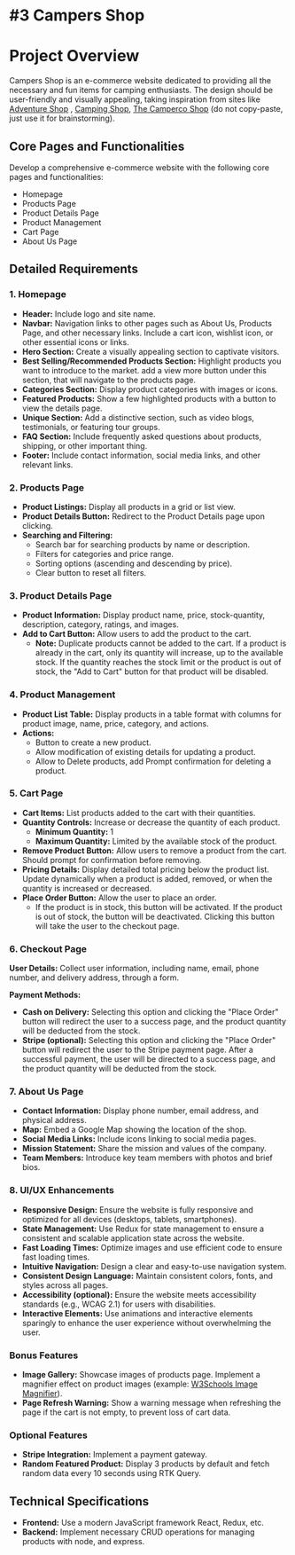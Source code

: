 # #3 Campers Shop

# Project Overview

Campers Shop is an e-commerce website dedicated to providing all the necessary and fun items for camping enthusiasts. The design should be user-friendly and visually appealing, taking inspiration from sites like [Adventure Shop](https://adventureshop.mt/) , [Camping Shop](https://www.decathlon.co.uk/sports/camping), [The Camperco Shop](https://thecampercoshop.com/) (do not copy-paste, just use it for brainstorming).

## Core Pages and Functionalities

Develop a comprehensive e-commerce website with the following core pages and functionalities:

*   Homepage
*   Products Page
*   Product Details Page
*   Product Management
*   Cart Page
*   About Us Page

## Detailed Requirements

### 1\. Homepage

*   **Header:** Include logo and site name.
*   **Navbar:** Navigation links to other pages such as About Us, Products Page, and other necessary links. Include a cart icon, wishlist icon, or other essential icons or links.
*   **Hero Section:** Create a visually appealing section to captivate visitors.
*   **Best Selling/Recommended Products Section:** Highlight products you want to introduce to the market. add a view more button under this section, that will navigate to the products page.
*   **Categories Section:** Display product categories with images or icons.
*   **Featured Products:** Show a few highlighted products with a button to view the details page.
*   **Unique Section:** Add a distinctive section, such as video blogs, testimonials, or featuring tour groups.
*   **FAQ Section:** Include frequently asked questions about products, shipping, or other important thing.
*   **Footer:** Include contact information, social media links, and other relevant links.

### 2\. Products Page

*   **Product Listings:** Display all products in a grid or list view.
*   **Product Details Button:** Redirect to the Product Details page upon clicking.
*   **Searching and Filtering:**
    *   Search bar for searching products by name or description.
    *   Filters for categories and price range.
    *   Sorting options (ascending and descending by price).
    *   Clear button to reset all filters.

### 3\. Product Details Page

*   **Product Information:** Display product name, price, stock-quantity, description, category, ratings, and images.
*   **Add to Cart Button:** Allow users to add the product to the cart.
    *   **Note:** Duplicate products cannot be added to the cart. If a product is already in the cart, only its quantity will increase, up to the available stock. If the quantity reaches the stock limit or the product is out of stock, the "Add to Cart" button for that product will be disabled.

### 4\. Product Management

*   **Product List Table:** Display products in a table format with columns for product image, name, price, category, and actions.
*   **Actions:**
    *   Button to create a new product.
    *   Allow modification of existing details for updating a product.
    *   Allow to Delete products, add Prompt confirmation for deleting a product.

### 5\. Cart Page

*   **Cart Items:** List products added to the cart with their quantities.
*   **Quantity Controls:** Increase or decrease the quantity of each product.
    *   **Minimum Quantity:** 1
    *   **Maximum Quantity:** Limited by the available stock of the product.
*   **Remove Product Button:** Allow users to remove a product from the cart. Should prompt for confirmation before removing.
*   **Pricing Details:** Display detailed total pricing below the product list. Update dynamically when a product is added, removed, or when the quantity is increased or decreased.
*   **Place Order Button:** Allow the user to place an order.
    *   If the product is in stock, this button will be activated. If the product is out of stock, the button will be deactivated. Clicking this button will take the user to the checkout page.

### **6\. Checkout Page**

**User Details:** Collect user information, including name, email, phone number, and delivery address, through a form.

**Payment Methods:**

*   **Cash on Delivery:** Selecting this option and clicking the "Place Order" button will redirect the user to a success page, and the product quantity will be deducted from the stock.
*   **Stripe (optional):** Selecting this option and clicking the "Place Order" button will redirect the user to the Stripe payment page. After a successful payment, the user will be directed to a success page, and the product quantity will be deducted from the stock.

### 7\. About Us Page

*   **Contact Information:** Display phone number, email address, and physical address.
*   **Map:** Embed a Google Map showing the location of the shop.
*   **Social Media Links:** Include icons linking to social media pages.
*   **Mission Statement:** Share the mission and values of the company.
*   **Team Members:** Introduce key team members with photos and brief bios.

### 8\. UI/UX Enhancements

*   **Responsive Design:** Ensure the website is fully responsive and optimized for all devices (desktops, tablets, smartphones).
*   **State Management:** Use Redux for state management to ensure a consistent and scalable application state across the website.
*   **Fast Loading Times:** Optimize images and use efficient code to ensure fast loading times.
*   **Intuitive Navigation:** Design a clear and easy-to-use navigation system.
*   **Consistent Design Language:** Maintain consistent colors, fonts, and styles across all pages.
*   **Accessibility (optional):** Ensure the website meets accessibility standards (e.g., WCAG 2.1) for users with disabilities.
*   **Interactive Elements:** Use animations and interactive elements sparingly to enhance the user experience without overwhelming the user.

### Bonus Features

*   **Image Gallery:** Showcase images of products page. Implement a magnifier effect on product images (example: [W3Schools Image Magnifier](https://www.w3schools.com/howto/tryit.asp?filename=tryhow_js_image_magnifier_glass)).
*   **Page Refresh Warning:** Show a warning message when refreshing the page if the cart is not empty, to prevent loss of cart data.

### Optional Features

*   **Stripe Integration:** Implement a payment gateway.
*   **Random Featured Product:** Display 3 products by default and fetch random data every 10 seconds using RTK Query.

## Technical Specifications

*   **Frontend:** Use a modern JavaScript framework React, Redux, etc.
*   **Backend:** Implement necessary CRUD operations for managing products with node, and express.
